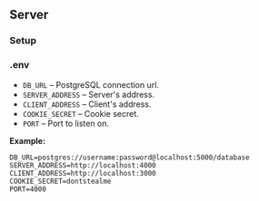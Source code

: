 ## Server

### Setup

### .env

- `DB_URL` – PostgreSQL connection url.
- `SERVER_ADDRESS` – Server's address.
- `CLIENT_ADDRESS` – Client's address.
- `COOKIE_SECRET` – Cookie secret.
- `PORT` – Port to listen on.

**Example:**

```
DB_URL=postgres://username:password@localhost:5000/database
SERVER_ADDRESS=http://localhost:4000
CLIENT_ADDRESS=http://localhost:3000
COOKIE_SECRET=dontstealme
PORT=4000
```
